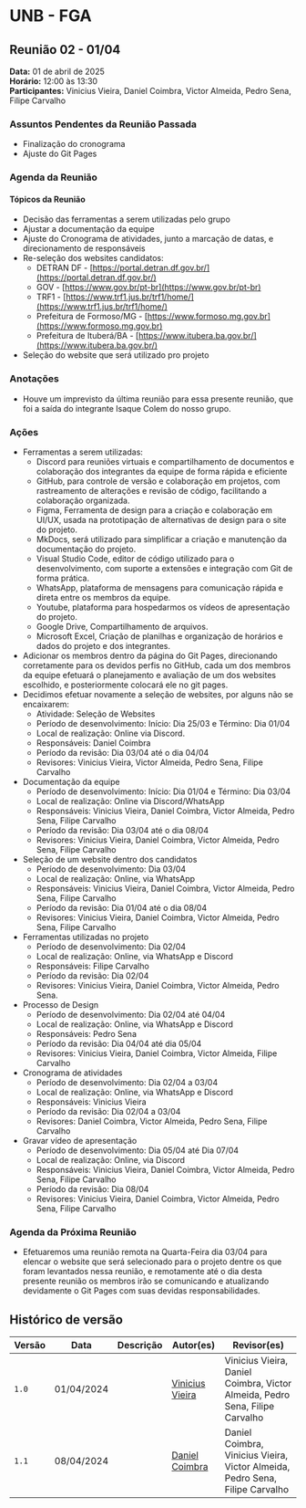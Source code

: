 # UNB - FGA
## Reunião 02 - 01/04

**Data:** 01 de abril de 2025  
**Horário:** 12:00 às 13:30  
**Participantes:** Vinicius Vieira, Daniel Coimbra, Victor Almeida, Pedro Sena, Filipe Carvalho  

### Assuntos Pendentes da Reunião Passada
- Finalização do cronograma
- Ajuste do Git Pages

### Agenda da Reunião
#### Tópicos da Reunião
- Decisão das ferramentas a serem utilizadas pelo grupo
- Ajustar a documentação da equipe
- Ajuste do Cronograma de atividades, junto a marcação de datas, e direcionamento de responsáveis
- Re-seleção dos websites candidatos:
  - DETRAN DF - [https://portal.detran.df.gov.br/](https://portal.detran.df.gov.br/)
  - GOV - [https://www.gov.br/pt-br](https://www.gov.br/pt-br)
  - TRF1 - [https://www.trf1.jus.br/trf1/home/](https://www.trf1.jus.br/trf1/home/)
  - Prefeitura de Formoso/MG - [https://www.formoso.mg.gov.br](https://www.formoso.mg.gov.br)
  - Prefeitura de Ituberá/BA - [https://www.itubera.ba.gov.br/](https://www.itubera.ba.gov.br/)
- Seleção do website que será utilizado pro projeto

### Anotações
- Houve um imprevisto da última reunião para essa presente reunião, que foi a saída do integrante Isaque Colem do nosso grupo.

### Ações
- Ferramentas a serem utilizadas:
  - Discord para reuniões virtuais e compartilhamento de documentos e colaboração dos integrantes da equipe de forma rápida e eficiente
  - GitHub, para controle de versão e colaboração em projetos, com rastreamento de alterações e revisão de código, facilitando a colaboração organizada.
  - Figma, Ferramenta de design para a criação e colaboração em UI/UX, usada na prototipação de alternativas de design para o site do projeto.
  - MkDocs, será utilizado para simplificar a criação e manutenção da documentação do projeto.
  - Visual Studio Code, editor de código utilizado para o desenvolvimento, com suporte a extensões e integração com Git de forma prática.
  - WhatsApp, plataforma de mensagens para comunicação rápida e direta entre os membros da equipe.
  - Youtube, plataforma para hospedarmos os vídeos de apresentação do projeto.
  - Google Drive, Compartilhamento de arquivos.
  - Microsoft Excel, Criação de planilhas e organização de horários e dados do projeto e dos integrantes.
- Adicionar os membros dentro da página do Git Pages, direcionando corretamente para os devidos perfis no GitHub, cada um dos membros da equipe efetuará o planejamento e avaliação de um dos websites escolhido, e posteriormente colocará ele no git pages.
- Decidimos efetuar novamente a seleção de websites, por alguns não se encaixarem:
    - Atividade: Seleção de Websites
    - Período de desenvolvimento: Início: Dia 25/03 e Término: Dia 01/04
    - Local de realização: Online via Discord.
    - Responsáveis: Daniel Coimbra
    - Período da revisão: Dia 03/04 até o dia 04/04
    - Revisores: Vinicius Vieira, Victor Almeida, Pedro Sena, Filipe Carvalho
- Documentação da equipe
    - Período de desenvolvimento: Início: Dia 01/04 e Término: Dia 03/04
    - Local de realização: Online via Discord/WhatsApp
    - Responsáveis: Vinicius Vieira, Daniel Coimbra, Victor Almeida, Pedro Sena, Filipe Carvalho
    - Período da revisão: Dia 03/04 até o dia 08/04
    - Revisores: Vinicius Vieira, Daniel Coimbra, Victor Almeida, Pedro Sena, Filipe Carvalho
- Seleção de um website dentro dos candidatos
    - Período de desenvolvimento: Dia 03/04
    - Local de realização: Online, via WhatsApp
    - Responsáveis: Vinicius Vieira, Daniel Coimbra, Victor Almeida, Pedro Sena, Filipe Carvalho
    - Período da revisão: Dia 01/04 até o dia 08/04
    - Revisores: Vinicius Vieira, Daniel Coimbra, Victor Almeida, Pedro Sena, Filipe Carvalho
- Ferramentas utilizadas no projeto
    - Período de desenvolvimento: Dia 02/04
    - Local de realização: Online, via WhatsApp e Discord
    - Responsáveis: Filipe Carvalho
    - Período da revisão: Dia 02/04
    - Revisores: Vinicius Vieira, Daniel Coimbra, Victor Almeida, Pedro Sena.
- Processo de Design
    - Período de desenvolvimento: Dia 02/04 até 04/04
    - Local de realização: Online, via WhatsApp e Discord
    - Responsáveis: Pedro Sena
    - Período da revisão: Dia 04/04 até dia 05/04
    - Revisores: Vinicius Vieira, Daniel Coimbra, Victor Almeida, Filipe Carvalho
- Cronograma de atividades
    - Período de desenvolvimento: Dia 02/04 a 03/04
    - Local de realização: Online, via WhatsApp e Discord
    - Responsáveis: Vinicius Vieira
    - Período da revisão: Dia 02/04 a 03/04
    - Revisores: Daniel Coimbra, Victor Almeida, Pedro Sena, Filipe Carvalho
- Gravar vídeo de apresentação
    - Período de desenvolvimento: Dia 05/04 até Dia 07/04
    - Local de realização: Online, via Discord
    - Responsáveis: Vinicius Vieira, Daniel Coimbra, Victor Almeida, Pedro Sena, Filipe Carvalho
    - Período da revisão: Dia 08/04
    - Revisores: Vinicius Vieira, Daniel Coimbra, Victor Almeida, Pedro Sena, Filipe Carvalho

### Agenda da Próxima Reunião
- Efetuaremos uma reunião remota na Quarta-Feira dia 03/04 para elencar o website que será selecionado para o projeto dentre os que foram levantados nessa reunião, e remotamente até o dia desta presente reunião os membros irão se comunicando e atualizando devidamente o Git Pages com suas devidas responsabilidades.

## Histórico de versão

| Versão| Data | Descrição  | Autor(es)  | Revisor(es) |
| ------- | ------ | ------- | -------- | -------- |
| `1.0` | 01/04/2024| | [Vinicius Vieira](https://github.com/viniciusvieira00) | Vinicius Vieira, Daniel Coimbra, Victor Almeida, Pedro Sena, Filipe Carvalho |
| `1.1` | 08/04/2024| | [Daniel Coimbra](https://github.com/DanielCoimbra) | Daniel Coimbra, Vinicius Vieira, Victor Almeida, Pedro Sena, Filipe Carvalho |
